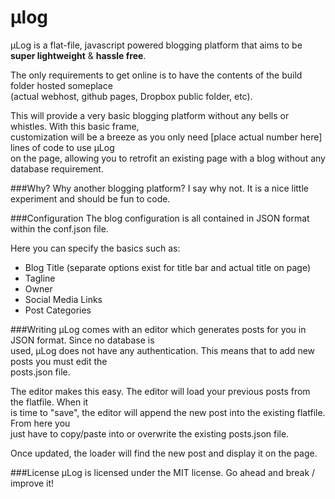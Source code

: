 μlog
====

μLog is a flat-file, javascript powered blogging platform that aims to be **super lightweight** &amp; **hassle free**.

The only requirements to get online is to have the contents of the build folder hosted someplace<br>
(actual webhost, github pages, Dropbox public folder, etc).

This will provide a very basic blogging platform without any bells or whistles. With this basic frame, <br>
customization will be a breeze as you only need [place actual number here] lines of code to use μLog <br>
on the page, allowing you to retrofit an existing page with a blog without any database requirement.

###Why?
Why another blogging platform? I say why not. It is a nice little experiment and should be fun to code.

###Configuration
The blog configuration is all contained in JSON format within the conf.json file.

Here you can specify the basics such as:
- Blog Title (separate options exist for title bar and actual title on page)
- Tagline
- Owner
- Social Media Links
- Post Categories

###Writing
μLog comes with an editor which generates posts for you in JSON format. Since no database is <br>
used, μLog does not have any authentication. This means that to add new posts you must edit the <br>
posts.json file.

The editor makes this easy. The editor will load your previous posts from the flatfile. When it<br>
is time to "save", the editor will append the new post into the existing flatfile. From here you<br>
just have to copy/paste into or overwrite the existing posts.json file.

Once updated, the loader will find the new post and display it on the page.

###License
μLog is licensed under the MIT license. Go ahead and break / improve it!
